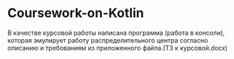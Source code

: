 # Coursework-on-Kotlin
В качестве курсовой работы написана программа (работа в консоли), 
которая эмулирует работу распределительного центра согласно описанию и требованиям из приложенного файла.(ТЗ к курсовой.docx) 
